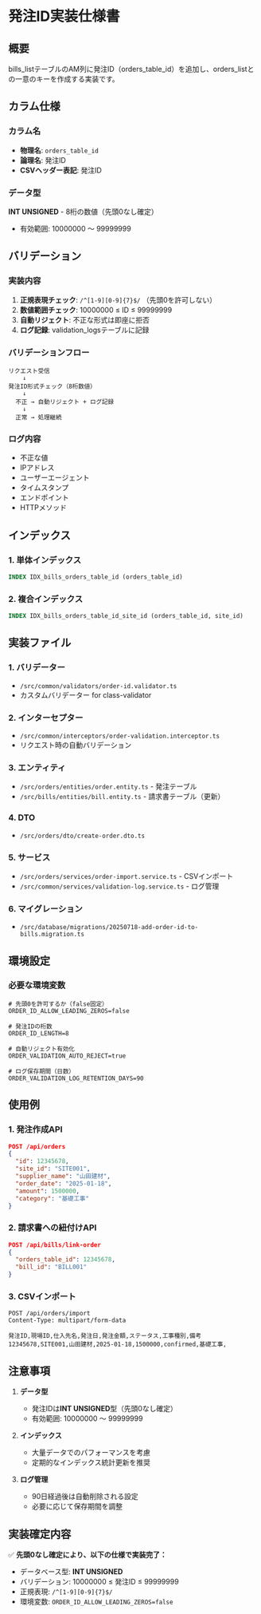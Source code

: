 # 発注ID実装仕様書

## 概要
bills_listテーブルのAM列に発注ID（orders_table_id）を追加し、orders_listとの一意のキーを作成する実装です。

## カラム仕様

### カラム名
- **物理名**: `orders_table_id`
- **論理名**: 発注ID
- **CSVヘッダー表記**: 発注ID

### データ型
**INT UNSIGNED** - 8桁の数値（先頭0なし確定）
- 有効範囲: 10000000 ～ 99999999

## バリデーション

### 実装内容
1. **正規表現チェック**: `/^[1-9][0-9]{7}$/` （先頭0を許可しない）
2. **数値範囲チェック**: 10000000 ≤ ID ≤ 99999999
3. **自動リジェクト**: 不正な形式は即座に拒否
4. **ログ記録**: validation_logsテーブルに記録

### バリデーションフロー
```
リクエスト受信
    ↓
発注ID形式チェック（8桁数値）
    ↓
  不正 → 自動リジェクト + ログ記録
    ↓
  正常 → 処理継続
```

### ログ内容
- 不正な値
- IPアドレス
- ユーザーエージェント
- タイムスタンプ
- エンドポイント
- HTTPメソッド

## インデックス

### 1. 単体インデックス
```sql
INDEX IDX_bills_orders_table_id (orders_table_id)
```

### 2. 複合インデックス
```sql
INDEX IDX_bills_orders_table_id_site_id (orders_table_id, site_id)
```

## 実装ファイル

### 1. バリデーター
- `/src/common/validators/order-id.validator.ts`
- カスタムバリデーター for class-validator

### 2. インターセプター
- `/src/common/interceptors/order-validation.interceptor.ts`
- リクエスト時の自動バリデーション

### 3. エンティティ
- `/src/orders/entities/order.entity.ts` - 発注テーブル
- `/src/bills/entities/bill.entity.ts` - 請求書テーブル（更新）

### 4. DTO
- `/src/orders/dto/create-order.dto.ts`

### 5. サービス
- `/src/orders/services/order-import.service.ts` - CSVインポート
- `/src/common/services/validation-log.service.ts` - ログ管理

### 6. マイグレーション
- `/src/database/migrations/20250718-add-order-id-to-bills.migration.ts`

## 環境設定

### 必要な環境変数
```env
# 先頭0を許可するか（false固定）
ORDER_ID_ALLOW_LEADING_ZEROS=false

# 発注IDの桁数
ORDER_ID_LENGTH=8

# 自動リジェクト有効化
ORDER_VALIDATION_AUTO_REJECT=true

# ログ保存期間（日数）
ORDER_VALIDATION_LOG_RETENTION_DAYS=90
```

## 使用例

### 1. 発注作成API
```json
POST /api/orders
{
  "id": 12345678,
  "site_id": "SITE001",
  "supplier_name": "山田建材",
  "order_date": "2025-01-18",
  "amount": 1500000,
  "category": "基礎工事"
}
```

### 2. 請求書への紐付けAPI
```json
POST /api/bills/link-order
{
  "orders_table_id": 12345678,
  "bill_id": "BILL001"
}
```

### 3. CSVインポート
```
POST /api/orders/import
Content-Type: multipart/form-data

発注ID,現場ID,仕入先名,発注日,発注金額,ステータス,工事種別,備考
12345678,SITE001,山田建材,2025-01-18,1500000,confirmed,基礎工事,
```

## 注意事項

1. **データ型**
   - 発注IDは**INT UNSIGNED**型（先頭0なし確定）
   - 有効範囲: 10000000 ～ 99999999

2. **インデックス**
   - 大量データでのパフォーマンスを考慮
   - 定期的なインデックス統計更新を推奨

3. **ログ管理**
   - 90日経過後は自動削除される設定
   - 必要に応じて保存期間を調整

## 実装確定内容

✅ **先頭0なし確定により、以下の仕様で実装完了：**
- データベース型: **INT UNSIGNED**
- バリデーション: 10000000 ≤ 発注ID ≤ 99999999
- 正規表現: `/^[1-9][0-9]{7}$/`
- 環境変数: `ORDER_ID_ALLOW_LEADING_ZEROS=false`